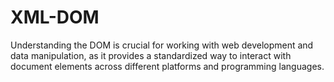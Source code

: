 # XML-DOM
Understanding the DOM is crucial for working with web development and data manipulation, as it provides a standardized way to interact with document elements across different platforms and programming languages.
